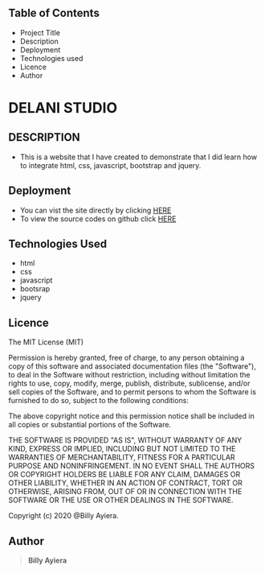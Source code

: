 ## Table of Contents

- Project Title
- Description
- Deployment
- Technologies used
- Licence
- Author

# DELANI STUDIO

## DESCRIPTION

- This is a website that I have created to demonstrate that I did learn how to integrate html, css, javascript, bootstrap and jquery.

## Deployment

- You can vist the site directly by clicking [HERE](https://billyayiera.github.io/delani-studio/)
- To view the source codes on github click [HERE](https://github.com/BillyAyiera/delani-studio)

## Technologies Used
 - html
 - css
 - javascript
 - bootsrap 
 - jquery
 
## Licence

The MIT License (MIT)

Permission is hereby granted, free of charge, to any person obtaining a copy of this software and associated documentation files (the "Software"), to deal in the Software without restriction, including without limitation the rights to use, copy, modify, merge, publish, distribute, sublicense, and/or sell copies of the Software, and to permit persons to whom the Software is furnished to do so, subject to the following conditions:

The above copyright notice and this permission notice shall be included in all copies or substantial portions of the Software.

THE SOFTWARE IS PROVIDED "AS IS", WITHOUT WARRANTY OF ANY KIND, EXPRESS OR IMPLIED, INCLUDING BUT NOT LIMITED TO THE WARRANTIES OF MERCHANTABILITY, FITNESS FOR A PARTICULAR PURPOSE AND NONINFRINGEMENT. IN NO EVENT SHALL THE AUTHORS OR COPYRIGHT HOLDERS BE LIABLE FOR ANY CLAIM, DAMAGES OR OTHER LIABILITY, WHETHER IN AN ACTION OF CONTRACT, TORT OR OTHERWISE, ARISING FROM, OUT OF OR IN CONNECTION WITH THE SOFTWARE OR THE USE OR OTHER DEALINGS IN THE SOFTWARE.

Copyright (c) 2020 @Billy Ayiera.

## Author

> **Billy Ayiera**
